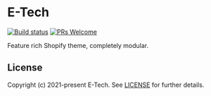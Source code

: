 # E-Tech

[![Build status](https://github.com/shopify/dawn/actions/workflows/ci.yml/badge.svg?branch=main)](https://github.com/Shopify/dawn/actions/workflows/ci.yml?query=branch%3Amain)
[![PRs Welcome](https://img.shields.io/badge/PRs-welcome-brightgreen.svg?color=informational)](/.github/CONTRIBUTING.md)

Feature rich Shopify theme, completely modular.

## License

Copyright (c) 2021-present E-Tech. See [LICENSE](/LICENSE.md) for further details.
